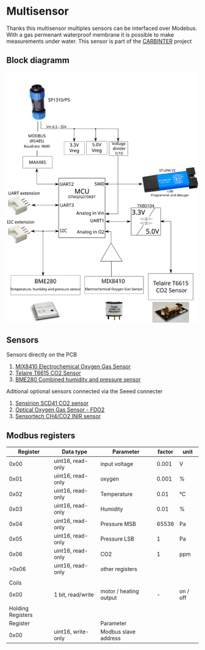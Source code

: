 # Multisensor

Thanks this multisensor multiples sensors can be interfaced over Modebus. With a gas permenant waterproof membrane it is possible to make measurements under water.
This sensor is part of the [CARBINTER](https://www.creaf.cat/perturbations-carbon-cycle-high-mountain-watersheds-under-more-intermittent-hydrology) project

## Block diagramm

<img src="https://raw.githubusercontent.com/toniw12/multisensor/main/hardware/Block%20diagramm.svg">

## Sensors
Sensors directly on the PCB
1. [MIX8410 Electrochemical Oxygen Gas Sensor](https://wiki.seeedstudio.com/Grove-Gas_Sensor-O2-MIX8410/)
1. [Telaire T6615 CO2 Sensor](https://www.amphenol-sensors.com/en/telaire/co2/525-co2-sensor-modules/319-t6615)
1. [BME280 Combined humidity and pressure sensor](https://www.bosch-sensortec.com/products/environmental-sensors/humidity-sensors-bme280/)

Aditional optional sensors connected via the Seeed connecter
1. [Sensirion SCD41 CO2 sensor](https://sensirion.com/products/catalog/SCD41/)
1. [Optical Oxygen Gas Sensor - FDO2](https://www.pyroscience.com/en/products/all-meters/fdo2)
1. [Sensortech CH4/CO2 INIR sensor](https://www.mouser.com/catalog/specsheets/Amphenol_11212018_DS-0229%20(INIR%20Datasheet)%20V8%20October%202018.pdf)


## Modbus registers

| Register          | Data type          | Parameter              | factor | unit     |
| ----------------- | ------------------ | ---------------------- | ------ | -------- |
| 0x00              | uint16, read-only  | input voltage          | 0.001  | V        |
| 0x01              | uint16, read-only  | oxygen                 | 0.001  | %        |
| 0x02              | uint16, read-only  | Temperature            | 0.01   | °C       |
| 0x03              | uint16, read-only  | Humidity               | 0.01   | %        |
| 0x04              | uint16, read-only  | Pressure MSB           | 65536  | Pa       |
| 0x05              | uint16, read-only  | Pressure LSB           | 1      | Pa       |
| 0x06              | uint16, read-only  | CO2                    | 1      | ppm      |
| \>0x06            | uint16, read-only  | other registers        |        |          |
|                   |                    |                        |        |          |
| Coils             |                    |                        |        |          |
| 0x00              | 1 bit, read/write  | motor / heating output | \-     | on / off |
|                   |                    |                        |        |          |
| Holding Registers |                    |                        |        |          |
| Register          |                    | Parameter              |        |          |
| 0x00              | uint16, write-only | Modbus slave address   |        |          |
